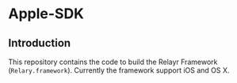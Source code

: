 Apple-SDK
=========

Introduction
------------

This repository contains the code to build the Relayr Framework (`Relary.framework`). Currently the framework support iOS and OS X.
